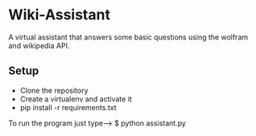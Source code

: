 # Wiki-Assistant
A virtual assistant that answers some basic questions using the wolfram and wikipedia API.

## Setup
- Clone the repository
- Create a virtualenv and activate it
- pip install -r requirements.txt

To run the program just type--> $ python assistant.py
